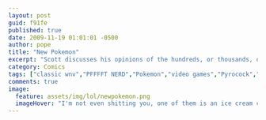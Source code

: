 ```yaml
---
layout: post
guid: f91fe
published: true
date: 2009-11-19 01:01:01 -0500
author: pope
title: "New Pokemon"
excerpt: "Scott discusses his opinions of the hundreds, or thousands, or no, wait I'm pretty sure it's fucking billions of new Pokemon that the youngsters are playing with these days. Spoiler alert: they suck and everyone hates them."
category: Comics
tags: ["classic wnv","PFFFFT NERD","Pokemon","video games","Pyrocock","rant"]
comments: true 
image:
  feature: assets/img/lol/newpokemon.png
  imageHover: "I'm not even shitting you, one of them is an ice cream cone with a face now. CHARMANDER USES LICK. IT'S SUPER EFFECTIVE!"
---
```


